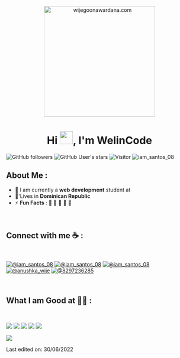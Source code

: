 <div align="center" width="50">
    <img alt="wijegoonawardana.com" src="./assets/oh hi there.png" width="300"/>
</div>
<h1 align="center">Hi <img src="https://media.giphy.com/media/hvRJCLFzcasrR4ia7z/giphy.gif" width="35">, I'm WelinCode</h1>

![GitHub followers](https://img.shields.io/github/followers/iam_santos_08?style=social) ![GitHub User's stars](https://img.shields.io/github/stars/iam_santos_08?style=social) ![Visitor](https://visitor-badge.laobi.icu/badge?page_id=iam_santos_08.repoName) <img src="https://komarev.com/ghpvc/?username=iam_santos_08" alt="iam_santos_08" />

## About Me :

- 🏢 I am currently a **web development** student at
- 🏡'Lives in **Dominican Republic**
- ⚡ **Fun Facts** : 🍕 🏉 🏏 🎥 🚞

<br>

## Connect with me ☕ :

<br>

[![@iam_santos_08](https://img.icons8.com/fluency/48/000000/instagram-new.png "@iam_santos_08")](https://www.instagram.com/iam_santos_08/) [![@iam_santos_08](https://img.icons8.com/fluency/48/000000/facebook.png "@iam_santos_08")](https://www.facebook.com/profile.php?id=100055995133672&locale=es_LA) [![@iam_santos_08](https://img.icons8.com/fluency/48/000000/linkedin.png "@iam_santos_08")](https://www.linkedin.com/in/welington-santos-956149294/) [![@anushka_wije](https://img.icons8.com/fluency/48/000000/twitter-squared.png "@anushka_wije")](https://twitter.com/anushka_wije) [![@8297236285](https://img.icons8.com/fluency/48/000000/phone-disconnected.png "@8297236285")](tel:8297236285) 

<br>

## What I am Good at 🧑‍💻 :

<br>

<img src="https://img.icons8.com/color/48/000000/html-5--v1.png"/> <img src="https://img.icons8.com/color/48/000000/css3.png"/>  <img src="https://img.icons8.com/color/48/000000/javascript--v1.png"/> <img src="https://img.icons8.com/color/48/000000/typescript.png"/> <img src="https://img.icons8.com/office/48/000000/react.png"/> 



<img src="https://img.icons8.com/color/48/000000/npm.png"/>



<br>



Last edited on: 30/06/2022
